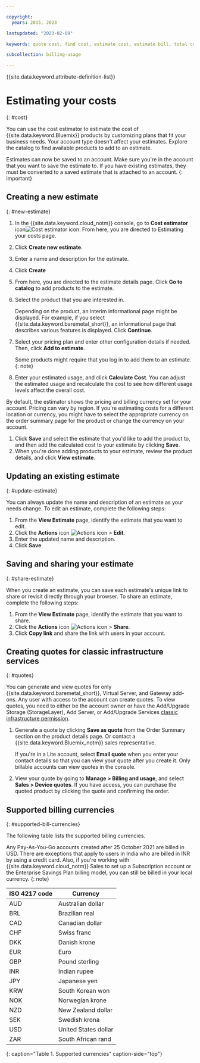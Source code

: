 ```yaml
---

copyright:
  years: 2015, 2023

lastupdated: "2023-02-09"

keywords: quote cost, find cost, estimate cost, estimate bill, total cost, service cost, cost estimator, infrastructure quote, compute quote, vsi quote, bare metal quote

subcollection: billing-usage

---
```


{{site.data.keyword.attribute-definition-list}}

# Estimating your costs
{: #cost}

You can use the cost estimator to estimate the cost of {{site.data.keyword.Bluemix}} products by customizing plans that fit your business needs. Your account type doesn't affect your estimates. Explore the catalog to find available products to add to an estimate.

Estimates can now be saved to an account. Make sure you're in the account that you want to save the estimate to. If you have existing estimates, they must be converted to a saved estimate that is attached to an account.
{: important}

## Creating a new estimate
{: #new-estimate}

1. In the {{site.data.keyword.cloud_notm}} console, go to **Cost estimator** icon![Cost estimator icon](../icons/calculator.svg "Cost estimator"). From here, you are directed to Estimating your costs page.
1. Click **Create new estimate**.
1. Enter a name and description for the estimate.
1. Click **Create**
1. From here, you are directed to the estimate details page. Click **Go to catalog** to add products to the estimate.
1. Select the product that you are interested in.

     Depending on the product, an interim informational page might be displayed. For example, if you select {{site.data.keyword.baremetal_short}}, an informational page that describes various features is displayed. Click **Continue**.

1. Select your pricing plan and enter other configuration details if needed. Then, click **Add to estimate**.

   Some products might require that you log in to add them to an estimate.
   {: note}

1.  Enter your estimated usage, and click **Calculate Cost**. You can adjust the estimated usage and recalculate the cost to see how different usage levels affect the overall cost.

   By default, the estimator shows the pricing and billing currency set for your account. Pricing can vary by region. If you're estimating costs for a different location or currency, you might have to select the appropriate currency on the order summary page for the product or change the currency on your account.

1. Click **Save** and select the estimate that you'd like to add the product to, and then add the calculated cost to your estimate by clicking **Save**.
1. When you're done adding products to your estimate, review the product details, and click **View estimate**.

## Updating an existing estimate
{: #update-estimate}

You can always update the name and description of an estimate as your needs change. To edit an estimate, complete the following steps:

1. From the **View Estimate** page, identify the estimate that you want to edit.
1. Click the **Actions** icon ![Actions icon](../icons/action-menu-icon.svg "Actions") > **Edit**.
1. Enter the updated name and description.
1. Click **Save**

## Saving and sharing your estimate
{: #share-estimate}

When you create an estimate, you can save each estimate's unique link to share or revisit directly through your browser. To share an estimate, complete the following steps:

1. From the **View Estimate** page, identify the estimate that you want to share.
1. Click the **Actions** icon ![Actions icon](../icons/action-menu-icon.svg "Actions") > **Share**.
1. Click **Copy link** and share the link with users in your account.

## Creating quotes for classic infrastructure services
{: #quotes}

You can generate and view quotes for only {{site.data.keyword.baremetal_short}}, Virtual Server, and Gateway add-ons. Any user with access to the account can create quotes. To view quotes, you need to either be the account owner or have the Add/Upgrade Storage (StorageLayer), Add Server, or Add/Upgrade Services [classic infrastructure permission](/docs/account?topic=account-mngclassicinfra).

   1. Generate a quote by clicking **Save as quote** from the Order Summary section on the product details page. Or contact a {{site.data.keyword.Bluemix_notm}} sales representative.

      If you're in a Lite account, select **Email quote** when you enter your contact details so that you can view your quote after you create it. Only billable accounts can view quotes in the console.

   2. View your quote by going to **Manage > Billing and usage**, and select **Sales > Device quotes**. If you have access, you can purchase the quoted product by clicking the quote and confirming the order.


## Supported billing currencies
{: #supported-bill-currencies}

The following table lists the supported billing currencies.

Any Pay-As-You-Go accounts created after 25 October 2021 are billed in USD. There are exceptions that apply to users in India who are billed in INR by using a credit card. Also, if you're working with {{site.data.keyword.cloud_notm}} Sales to set up a Subscription account or the Enterprise Savings Plan billing model, you can still be billed in your local currency.
{: note}

| ISO 4217 code | Currency             |
|---------------|----------------------|
|AUD            | Australian dollar    |
|BRL            |	Brazilian real       |
|CAD            |	Canadian dollar      |
|CHF            |	Swiss franc          |
|DKK            |	Danish krone         |
|EUR            |	Euro                 |
|GBP            |	Pound sterling       |
|INR            |	Indian rupee         |
|JPY            |	Japanese yen         |
|KRW            |	South Korean won     |
|NOK            |	Norwegian krone      |
|NZD            |	New Zealand dollar   |
|SEK            |	Swedish krona        |
|USD            | United States dollar |
|ZAR            |	South African rand   |
{: caption="Table 1. Supported currencies" caption-side="top"}
